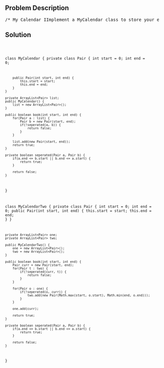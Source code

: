 <!--
<style>
  body { font-family: Arial, sans-serif; }
  .container { max-width: 100%; margin: 0 auto; padding: 10px; }
  .comment-block { max-width: 30%; background-color: #f9f9f9; padding: 10px; border-left: 5px solid #ccc; overflow-wrap: break-word; white-space: pre-wrap; }
  .code-block { background-color: #f4f4f4; padding: 10px; border: 1px solid #ddd; overflow-wrap: break-word; white-space: pre-wrap; }
</style>
-->

<div class='container'>
<h2>Problem Description</h2>
<div class='comment-block'>
<pre>
/* My Calendar IImplement a MyCalendar class to store your events.A new event can be added if adding the event will not cause a double booking.Your class will have the method, book(int start, int end).Formally, this represents a booking on the half open interval [start, end),the range of real numbers x such that start <= x < end.A double booking happens when two events have some non-empty intersection(ie., there is some time that is common to both events.)For each call to the method MyCalendar.book,return true if the event can be added to the calendar successfully without causing a double booking.Otherwise, return false and do not add the event to the calendar.Your class will be called like this:MyCalendar cal = new MyCalendar(); MyCalendar.book(start, end)Example 1:MyCalendar();MyCalendar.book(10, 20); // returns trueMyCalendar.book(15, 25); // returns falseMyCalendar.book(20, 30); // returns trueExplanation:The first event can be booked.The second can't because time 15 is already booked by another event.The third event can be booked, as the first event takes every time less than 20,but not including 20.Note:The number of calls to MyCalendar.book per test case will be at most 1000.In calls to MyCalendar.book(start, end), start and end are integers in the range [0, 10^9].*//** * Your MyCalendar object will be instantiated and called as such: * MyCalendar obj = new MyCalendar(); * boolean param_1 = obj.book(start,end); *//* My Calendar IIImplement a MyCalendarTwo class to store your events.A new event can be added if adding the event will not cause a triple booking.Your class will have one method, book(int start, int end).Formally, this represents a booking on the half open interval [start, end),the range of real numbers x such that start <= x < end.A triple booking happens when three events have some non-empty intersection(ie., there is some time that is common to all 3 events.)For each call to the method MyCalendar.book, return true if the eventcan be added to the calendar successfully without causing a triple booking. Otherwise,return false and do not add the event to the calendar.Your class will be called like this: MyCalendar cal = new MyCalendar(); MyCalendar.book(start, end)Example 1:MyCalendar();MyCalendar.book(10, 20); // returns trueMyCalendar.book(50, 60); // returns trueMyCalendar.book(10, 40); // returns trueMyCalendar.book(5, 15); // returns falseMyCalendar.book(5, 10); // returns trueMyCalendar.book(25, 55); // returns trueExplanation:The first two events can be booked.  The third event can be double booked.The fourth event (5, 15) can't be booked, because it would result in a triple booking.The fifth event (5, 10) can be booked, as it does not use time 10 which is already double booked.The sixth event (25, 55) can be booked, as the time in [25, 40) will be double booked with the thirdevent;the time [40, 50) will be single booked, and the time [50, 55) will be double booked with the secondevent.Note:The number of calls to MyCalendar.book per test case will be at most 1000.In calls to MyCalendar.book(start, end), start and end are integers in the range [0, 10^9].*//** * Your MyCalendarTwo object will be instantiated and called as such: * MyCalendarTwo obj = new MyCalendarTwo(); * boolean param_1 = obj.book(start,end); */</pre>
</div>

<h2>Solution</h2>
<div class='code-block'>
<pre><code class='language-java'>

class MyCalendar {
    private class Pair {
        int start = 0;
        int end = 0;
        
        public Pair(int start, int end) {
            this.start = start;
            this.end = end;
        }
    }

    private ArrayList<Pair> list;
    public MyCalendar() {
        list = new ArrayList<Pair>();
    }
    
    public boolean book(int start, int end) {
        for(Pair a : list) {
            Pair b = new Pair(start, end);
            if(!seperated(a, b)) {
                return false;
            }
        }
        
        list.add(new Pair(start, end));
        return true;
    }
    
    private boolean seperated(Pair a, Pair b) {
        if(a.end <= b.start || b.end <= a.start) {
            return true;
        }
        
        return false;
    }
}








class MyCalendarTwo {
    private class Pair {
        int start = 0;
        int end = 0;
        public Pair(int start, int end) {
            this.start = start;
            this.end = end;
        }
    }
    
    private ArrayList<Pair> one;
    private ArrayList<Pair> two;

    public MyCalendarTwo() {
        one = new ArrayList<Pair>();
        two = new ArrayList<Pair>();
    }
    
    public boolean book(int start, int end) {
        Pair curr = new Pair(start, end);
        for(Pair t : two) {
            if(!seperated(curr, t)) {
                return false;
            }
        }
        
        for(Pair o : one) {
            if(!seperated(o, curr)) {
                two.add(new Pair(Math.max(start, o.start), Math.min(end, o.end)));
            }
        }
        
        one.add(curr);
        
        return true;   
    }
    
    private boolean seperated(Pair a, Pair b) {
        if(a.end <= b.start || b.end <= a.start) {
            return true;
        }
        
        return false;
    }
}


</code></pre>
</div>
</div>
